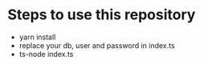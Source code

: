 # Steps to use this repository

* yarn install
* replace your db, user and password in index.ts
* ts-node index.ts